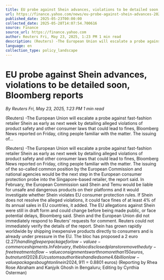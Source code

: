 ```yaml
---
title: EU probe against Shein advances, violations to be detailed soon, Bloomberg reports
url: https://finance.yahoo.com/news/eu-probe-against-shein-advances-202308505.html
published_date: 2025-05-23T00:00:00
collected_date: 2025-05-28T14:07:54.700616
source: Finance
source_url: https://finance.yahoo.com
author: Reuters Fri, May 23, 2025, 1:23 PM 1 min read
description: (Reuters) -The European Union will escalate a probe against fast-fashion retailer Shein as early as next week by detailing alleged violations of product safety and other consumer laws that could lead to fines, Bloomberg News reported on Friday, citing people familiar with the matter. The issuing of...
language: en
collection_type: policy_landscape
---
```


# EU probe against Shein advances, violations to be detailed soon, Bloomberg reports

*By Reuters Fri, May 23, 2025, 1:23 PM 1 min read*

(Reuters) -The European Union will escalate a probe against fast-fashion retailer Shein as early as next week by detailing alleged violations of product safety and other consumer laws that could lead to fines, Bloomberg News reported on Friday, citing people familiar with the matter. The issuing of...

(Reuters) -The European Union will escalate a probe against fast-fashion retailer Shein as early as next week by detailing alleged violations of product safety and other consumer laws that could lead to fines, Bloomberg News reported on Friday, citing people familiar with the matter. The issuing of the so-called common position by the European Commission and national agencies would be the next step in the European consumer protection probe into the Singapore-based retailer, the report said. In February, the European Commission said Shein and Temu would be liable for unsafe and dangerous products on their platforms and it would investigate whether Shein violates EU consumer protection rules. If Shein does not resolve the alleged violations, it could face fines of at least 4% of its annual sales in EU countries, it added. The EU allegations against Shein were still in draft form and could change before being made public, or face potential delays, Bloomberg said. Shein and the European Union did not immediately respond to Reuters' requests for comment. Reuters could not immediately verify the details of the report. Shein has grown rapidly worldwide by shipping inexpensive products directly to consumers and is already under pressure in the EU. The bloc has proposed a 2 euro ($2.27) handling fee per package for low-value e-commerce shipments. In February, the bloc disclosed plans to remove the duty-free treatment of low-value consignments worth no more than 150 euros, but not until 2028. EU customs authorities handled some 4.6 billion low-value packages bought online in 2024, 91% of them coming from China and a doubling from 2023. ($1 = 0.8801 euros) (Reporting by Rhea Rose Abraham and Kanjyik Ghosh in Bengaluru; Editing by Cynthia Osterman)